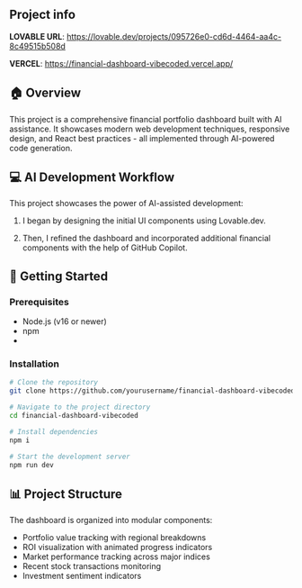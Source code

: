 ## Project info

**LOVABLE URL**: https://lovable.dev/projects/095726e0-cd6d-4464-aa4c-8c49515b508d

**VERCEL**: https://financial-dashboard-vibecoded.vercel.app/

## 🏠 Overview
This project is a comprehensive financial portfolio dashboard built with AI assistance. It showcases modern web development techniques, responsive design, and React best practices - all implemented through AI-powered code generation.

## 💻 AI Development Workflow

This project showcases the power of AI-assisted development:

1. I began by designing the initial UI components using Lovable.dev.

2. Then, I refined the dashboard and incorporated additional financial components with the help of GitHub Copilot.

## 🚀 Getting Started

### Prerequisites
- Node.js (v16 or newer)
- npm
- 
### Installation
```bash
# Clone the repository
git clone https://github.com/yourusername/financial-dashboard-vibecoded

# Navigate to the project directory
cd financial-dashboard-vibecoded

# Install dependencies
npm i

# Start the development server
npm run dev
```

## 📊 Project Structure

The dashboard is organized into modular components:
- Portfolio value tracking with regional breakdowns
- ROI visualization with animated progress indicators
- Market performance tracking across major indices
- Recent stock transactions monitoring
- Investment sentiment indicators
